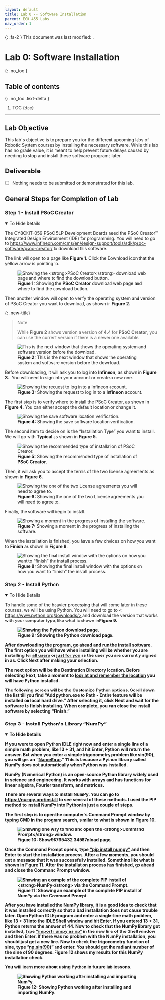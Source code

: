 ```yaml
---
layout: default
title: Lab 0 -- Software Installation
parent: EGR 455 Labs
nav_order: 1
---
```


{: .fs-2 }
This document was last modified: <scr id="demo">.

<script>
let text = document.lastModified;
document.getElementById("demo").innerHTML = text;
site.last_edit_timestamp= text;
</script>

# Lab 0: Software Installation
{: .no_toc }

## Table of contents
{: .no_toc .text-delta }

1. TOC
{:toc}

---

## Lab Objective

This lab`s objective is to prepare you for the different upcoming labs of Robotic System courses 
by installing the necessary software. While this lab has no grade value, it is meant to help 
prevent future delays caused by needing to stop and install these software programs later.

## Deliverable

- [ ] Nothing needs to be submitted or demonstrated for this lab.

## General Steps for Completion of Lab

### Step 1 - Install PSoC Creator
<details open markdown="block">
<summary>To Hide Details</summary>

The CY8CKIT-059 PSoC 5LP Development Boards need the PSoC Creator™ Integrated Design Environment (IDE) for programming. You will 
need to go to <https://www.infineon.com/cms/en/design-support/tools/sdk/psoc-software/psoc-creator/> to download this software. 

The link will open to a page like <strong>Figure 1</strong>. Click the Download icon that the yellow arrow is pointing to.

<figure>
    <img src="InitialPSoCCreatorDownloadPage.png"
         alt="Showing the <strong>PSoC Creator</strong> download web page and where to find the download button.">
    <figcaption><strong>Figure 1:</strong> Showing the <strong>PSoC Creator</strong> download web page and where to find the download button.</figcaption>
</figure>  

Then another window will open to verify the operating system and version of PSoC Creator you want to download, as 
shown in <strong>Figure 2.</strong>

{: .new-title}
> Note
> 
> While <strong>Figure 2</strong> shows version a version of <strong>4.4</strong> for <strong>PSoC Creator</strong>, 
> you can use the current version if there is a newer one available.

<figure>
    <img src="CreatorVersionSection.png"
         alt="This is the next window that shows the operating system and software version before the download.">
    <figcaption><strong>Figure 2:</strong> This is the next window that shows the operating system and software version before the download.</figcaption>
</figure> 

Before downloading, it will ask you to log into <strong>Infineon</strong>, as shown in <strong>Figure 3.</strong>. You 
will need to sign into your account or create a new one.

<figure>
    <img src="CreatorUserLogin.png"
         alt="Showing the request to log in to a Infineon account.">
    <figcaption><strong>Figure 3:</strong> Showing the request to log in to a <strong>Infineon</strong> account.</figcaption>
</figure> 

The first step is to verify where to install the PSoC Creator, as shown in <strong>Figure 4.</strong> You 
can either accept the default location or change it.

<figure>
    <img src="SoftwareLocation.png"
         alt="Showing the save software location verification.">
    <figcaption><strong>Figure 4:</strong> Showing the save software location verification.</figcaption>
</figure> 

The second item to decide on is the “Installation Type” you want to install. We will go with <strong>Typical</strong> 
as shown in <strong>Figure 5.</strong>

<figure>
    <img src="installationType.png"
         alt="Showing the recommended type of installation of PSoC Creator.">
    <figcaption><strong>Figure 5:</strong> Showing the recommended type of installation of <strong>PSoC Creator</strong>.</figcaption>
</figure> 

Then, it will ask you to accept the terms of the two license agreements as shown in <strong>Figure 6.</strong>

<figure>
    <img src="psocLicenseAgreement.png"
         alt="Showing the one of the two License agreements you will need to agree to.">
    <figcaption><strong>Figure 6:</strong> Showing the one of the two License agreements you will need to agree to.</figcaption>
</figure>

Finally, the software will begin to install.

<figure>
    <img src="PSoCinstallationPageStatus.png"
         alt="Showing a moment in the progress of installing the software.">
    <figcaption><strong>Figure 7:</strong> Showing a moment in the progress of installing the software.</figcaption>
</figure>

When the installation is finished, you have a few choices on how you want to <strong>Finish</strong> as 
shown in <strong>Figure 8</strong>.

<figure>
    <img src="closingInstallWindow.png"
         alt="Showing the final install window with the options on how you want to “finish” the install process.">
    <figcaption><strong>Figure 8:</strong> Showing the final install window with the options on how you want to “finish” the install process.</figcaption>
</figure>

</details>

### Step 2 - Install Python 
<details open markdown="block">
<summary>To Hide Details</summary>

To handle some of the heavier processing that will come later in these courses, we will be using Python. You 
will need to go to < https://www.python.org/downloads/> and download the version that works with your computer 
type, like what is shown in<strong>Figure 9<strong>.

<figure>
    <img src="PythonDownloadHomePage.png"
         alt="Showing the Python download page.">
    <figcaption><strong>Figure 9:</strong> Showing the Python download page.</figcaption>
</figure>

After downloading the program, go ahead and run the install software. The <strong>first option</strong> you will 
have when installing will be whether you are installing for <ins>all users</ins> or <ins>just for you</ins> as 
the user you are currently signed in as. Click <strong>Next</strong> after making your selection.

The next option will be the <strong>Destination Directory</strong> location. Before selecting <strong>Next</strong>, 
take a moment to <ins>look at and <strong>remember</strong> the location</ins> you will have Python installed.

The following screen will be the <strong>Customize Python</strong> options. Scroll down the list till you 
find “<strong>Add python.exe to Path - Entire feature will be installed on local hard drive.”</strong> After 
selecting it, click <strong>Next</strong> and wait for the software to finish installing. When complete, you 
can close the Install software by selecting “<strong>Finish</strong>.”

</details>

### Step 3 - Install Python's Library “NumPy” 
<details open markdown="block">
<summary>To Hide Details</summary>

If you were to open <strong>Python IDLE</strong> right now and enter a single line of a simple math problem, 
like 13 + 31, and hit <strong>Enter</strong>, Python will return the answer. But when you enter a simple 
trigonometry problem like sin(90), you will get an “<ins>NameError</ins>.” This is because a Python 
library called <strong>NumPy</strong> does not automatically when Python was installed.

NumPy (Numerical Python) is an open-source Python library widely used in science and engineering. It works with 
arrays and has functions for linear algebra, Fourier transform, and matrices.

There are several ways to install NumPy. You can go to <https://numpy.org/install> to see several of these methods. 
I used the <strong>PIP</strong> method to install <strong>NumPy</strong> into <strong>Python</strong> in just a couple of steps.

The first step is to open the computer`s <strong>Command Prompt</strong> window by typing CMD in the program search, 
similar to what is shown in <strong>Figure 10</strong>.

<figure>
    <img src="openCMDwindow.png"
         alt="Showing one way to find and open the <strong>Command Prompt</strong> window.">
    <figcaption><strong>Figure 10:</strong> Show98765432 34567nload page.</figcaption>
</figure>

Once the <strong>Command Prompt</strong> opens, type <ins>“pip install numpy”</ins> and then <strong>Enter</strong> 
to start the installation process. After a few moments, you should get a message that it was successfully installed. 
Something like what is shown in <strong>Figure 11</strong>. After the installation process has finished, go ahead 
and close the <strong>Command Prompt</strong> window. 

<figure>
    <img src="installNumpyviaCMD&PIP.png"
         alt="Showing an example of the complete PIP install of <strong>NumPy</strong> via the Command Prompt.">
    <figcaption><strong>Figure 11:</strong> Showing an example of the complete PIP install of <strong>NumPy</strong> via the Command Prompt.</figcaption>
</figure>

After you have installed the NumPy library, it is a good idea to check that it was installed correctly so that a 
bad installation does not cause trouble later. Open <strong>Python IDLE</strong> program and enter a single-line math 
problem, like 13 + 31 into the <strong> IDLE Shell</strong> window and hit <strong>Enter</strong>. If you entered 13 + 31, 
Python returns the answer of 44. Now to check that the NumPy library got installed, type <ins>”import numpy as np”</ins> in 
the new line of the Shell window and then <strong>Enter</strong>. If there was no problem with the NumPy installation, 
you should just get a new line. Now to check the trigonometry function of sine, type “<ins>np.sin(90)</ins>” and enter. 
You should get the radiant number of the sine of 90 degrees. <strong>Figure 12</strong> shows my results for this NumPy 
installation check.

You will learn more about using Python in future lab lessons.

<figure>
    <img src="pythonWnumpy.png"
         alt="Showing Python working after installing and importing NumPy.">
    <figcaption><strong>Figure 12:</strong> Showing Python working after installing and importing NumPy.</figcaption>
</figure>

</details>